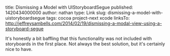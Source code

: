 title: Dismissing a Model with UIStoryboardSegue
published: 1420434000000
author: nathan
type: Link
slug: dismissing-a-model-with-uistoryboardsegue
tags: cocoa
project-next
xcode
linksTo: http://jeffreysambells.com/2014/02/19/dismissing-a-modal-view-using-a-storyboard-segue


It's honestly a bit baffling that this functionality was not included with storyboards in the first place.  Not always the best solution, but it's certainly nice to have.